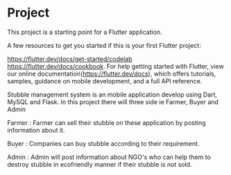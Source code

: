 # Project
This project is a starting point for a Flutter application.

A few resources to get you started if this is your first Flutter project:

https://flutter.dev/docs/get-started/codelab
https://flutter.dev/docs/cookbook.
For help getting started with Flutter, view our online documentation(https://flutter.dev/docs), which offers tutorials, samples, guidance on mobile development, and a full API reference.

Stubble management system is an mobile application develop using Dart, MySQL and Flask. In this project there will three side ie Farmer, Buyer and Admin

Farmer : Farmer can sell their stubble on these application by posting information about it.

Buyer : Companies can buy stubble according to their requirement.

Admin : Admin will post information about NGO's who can help them to destroy stubble in ecofriendly manner if their stubble is not sold.
